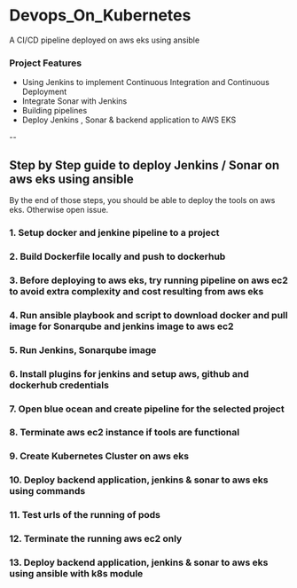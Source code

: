 # Devops_On_Kubernetes
A CI/CD pipeline deployed on aws eks using ansible

### Project Features
* Using Jenkins to implement Continuous Integration and Continuous Deployment
* Integrate Sonar with Jenkins
* Building pipelines
* Deploy Jenkins , Sonar & backend application to AWS EKS


--
## Step by Step guide to deploy Jenkins / Sonar  on aws eks using ansible
By the end of those steps, you should be able to deploy the tools on aws eks. Otherwise open issue.

### 1. Setup docker and jenkine pipeline to a project
### 2. Build Dockerfile locally and push to dockerhub
### 3. Before deploying to aws eks, try running pipeline on aws ec2 to avoid extra complexity and cost resulting from aws eks
### 4. Run ansible playbook and script  to download docker and  pull image for Sonarqube and jenkins image to aws ec2
### 5. Run Jenkins, Sonarqube image
### 6. Install plugins for jenkins and setup aws, github and dockerhub credentials
### 7. Open blue ocean and create pipeline for the selected project
### 8. Terminate aws ec2 instance if tools are functional
### 9. Create Kubernetes Cluster on aws eks
### 10. Deploy backend application, jenkins & sonar to aws eks using commands
### 11. Test urls of the running of pods 
### 12. Terminate the running aws ec2 only
### 13. Deploy backend application, jenkins & sonar to aws eks using ansible with k8s module

